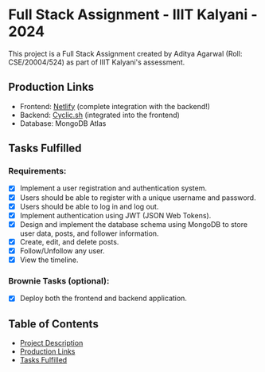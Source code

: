 # Full Stack Assignment - IIIT Kalyani - 2024

This project is a Full Stack Assignment created by Aditya Agarwal (Roll: CSE/20004/524) as part of IIIT Kalyani's assessment.

## Production Links

- Frontend: [Netlify](https://650482bc86508500087e7838--exquisite-cendol-9475af.netlify.app/) (complete integration with the backend!)
- Backend: [Cyclic.sh](https://wild-gold-waders.cyclic.cloud) (integrated into the frontend)
- Database: MongoDB Atlas

## Tasks Fulfilled

### Requirements:
- [x] Implement a user registration and authentication system.
- [x] Users should be able to register with a unique username and password.
- [x] Users should be able to log in and log out.
- [x] Implement authentication using JWT (JSON Web Tokens).
- [x] Design and implement the database schema using MongoDB to store user data, posts, and follower information.
- [x] Create, edit, and delete posts.
- [x] Follow/Unfollow any user.
- [x] View the timeline.

### Brownie Tasks (optional):
- [x] Deploy both the frontend and backend application.

## Table of Contents

- [Project Description](#project-description)
- [Production Links](#production-links)
- [Tasks Fulfilled](#tasks-fulfilled)
